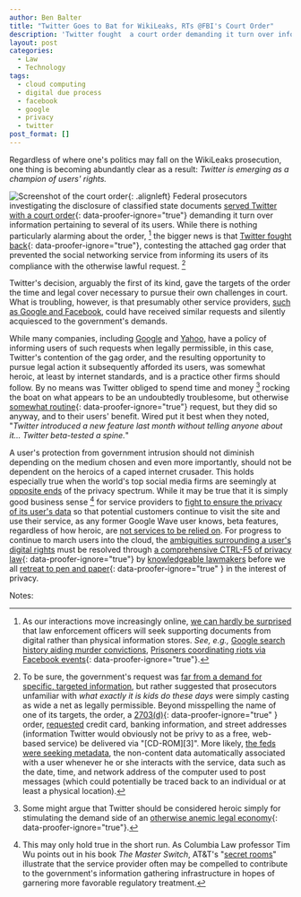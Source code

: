```yaml
---
author: Ben Balter
title: "Twitter Goes to Bat for WikiLeaks, RTs @FBI's Court Order"
description: 'Twitter fought  a court order demanding it turn over information pertaining to several of its users, contesting the attached gag order that prevented the social networking service from informing its users of its compliance with the otherwise lawful request.'
layout: post
categories:
  - Law
  - Technology
tags:
  - cloud computing
  - digital due process
  - facebook
  - google
  - privacy
  - twitter
post_format: []
---
```


Regardless of where one's politics may fall on the WikiLeaks prosecution, one thing is becoming abundantly clear as a result: *Twitter is emerging as a champion of users' rights.*

![Screenshot of the court order](http://ben.balter.com/wp-content/uploads/2011/01/order-300x131.jpg "Court Order"){: .alignleft} Federal prosecutors investigating the disclosure of classified state documents [served Twitter with a court order](http://www.nytimes.com/2011/01/09/world/09wiki.html?partner=rss&emc=rss){: data-proofer-ignore="true"} demanding it turn over information pertaining to several of its users. While there is nothing particularly alarming about the order, [^1] the bigger news is that [Twitter fought back](http://techcrunch.com/2011/01/07/twitter-informs-users-of-doj-wikileaks-court-order-didnt-have-to/){: data-proofer-ignore="true"}, contesting the attached gag order that prevented the social networking service from informing its users of its compliance with the otherwise lawful request. [^2]

Twitter's decision, arguably the first of its kind, gave the targets of the order the time and legal cover necessary to pursue their own challenges in court.  What is troubling, however, is that presumably other service providers, [such as Google and Facebook](http://www.guardian.co.uk/media/2011/jan/08/wikileaks-calls-google-facebook-us-subpoenas), could have received similar requests and silently acquiesced to the government's demands.

While many companies, including [Google](http://www.google.com/intl/en/privacy/privacy-policy.html) and [Yahoo](http://info.yahoo.com/privacy/us/yahoo/details.html), have a policy of informing users of such requests when legally permissible, in this case, Twitter's contention of the gag order, and the resulting opportunity to pursue legal action it subsequently afforded its users, was somewhat heroic, at least by internet standards, and is a practice other firms should follow.  By no means was Twitter obliged to spend time and money [^3] rocking the boat on what appears to be an undoubtedly troublesome, but otherwise [somewhat routine](http://www.nytimes.com/2011/01/10/business/media/10link.html?ref=wikileaks){: data-proofer-ignore="true"} request, but they did so anyway, and to their users' benefit. Wired put it best when they noted, "*Twitter introduced a new feature last month without telling anyone about it… Twitter beta-tested a spine.*"

A user's protection from government intrusion should not diminish depending on the medium chosen and even more importantly, should not be dependent on the heroics of a caped internet crusader. This holds especially true when the world's top social media firms are seemingly at [opposite ends](https://www.eff.org/deeplinks/2010/04/facebook-further-reduces-control-over-personal-information) of the privacy spectrum. While it may be true that it is simply good business sense [^4] for service providers to [fight to ensure the privacy of its user's data](http://www.wired.com/threatlevel/2010/04/emailprivacy-2/) so that potential customers continue to visit the site and use their service, as any former Google Wave user knows, beta features, regardless of how heroic, are [not services to be relied on](http://news.cnet.com/8301-13860_3-20012698-56.html). For progress to continue to march users into the cloud, the [ambiguities surrounding a user's digital rights](http://www.fletc.gov/training/programs/legal-division/downloads-articles-and-faqs/downloads/other/obtaining_electronic.pdf) must be resolved through [a comprehensive CTRL-F5 of privacy law](http://www.nytimes.com/2011/01/10/technology/10privacy.html?_r=1&hp){: data-proofer-ignore="true"} by [knowledgeable lawmakers](http://ben.balter.com/2011/01/04/the-files-in-the-computer/) before we all [retreat to pen and paper](http://techcrunch.com/2011/01/10/why-im-having-second-thoughts-about-the-wisdom-of-the-cloud/){: data-proofer-ignore="true" } in the interest of privacy.

Notes:

[^1]: As our interactions move increasingly online, [we can hardly be surprised](http://ben.balter.com/2010/10/10/does-every-cloud-have-a-silver-lining/) that law enforcement officers will seek supporting documents from digital rather than physical information stores. *See, e.g.,* [Google search history aiding murder convictions](http://blogs.forbes.com/kashmirhill/2011/01/04/google-m-for-murder-internet-search-history-of-killing-methods-helped-convict-husband-of-homicide/), [Prisoners coordinating riots via Facebook events](http://www.nytimes.com/2011/01/03/us/03prisoners.html){: data-proofer-ignore="true"}.

[^2]: To be sure, the government's request was [far from a demand for specific, targeted information](http://news.cnet.com/8301-31921_3-20027893-281.html), but rather suggested that prosecutors unfamiliar with *what exactly it is kids do these days* were simply casting as wide a net as legally permissible. Beyond misspelling the name of one of its targets, the order, a [2703(d)](http://www.law.cornell.edu/uscode/18/usc_sec_18_00002703----000-.html){: data-proofer-ignore="true" } order, [requested](http://mashable.com/2011/01/08/twitter-subpoenaed-by-u-s-government-for-wikileaks-accounts/) credit card, banking information, and street addresses (information Twitter would obviously not be privy to as a free, web-based service) be delivered via "[CD-ROM][3]". More likely, [the feds were seeking metadata](http://paranoia.dubfire.net/2011/01/thoughts-on-doj-wikileakstwitter-court.html), the non-content data automatically associated with a user whenever he or she interacts with the service, data such as the date, time, and network address of the computer used to post messages (which could potentially be traced back to an individual or at least a physical location).

[^3]: Some might argue that Twitter should be considered heroic simply for stimulating the demand side of an [otherwise anemic legal economy](http://www.nytimes.com/2011/01/09/business/09law.html){: data-proofer-ignore="true"}.

[^4]: This may only hold true in the short run. As Columbia Law professor Tim Wu points out in his book *The Master Switch*, AT&T's "[secret rooms](https://www.eff.org/nsa/hepting)" illustrate that the service provider often may be compelled to contribute to the government's information gathering infrastructure in hopes of garnering more favorable regulatory treatment.
